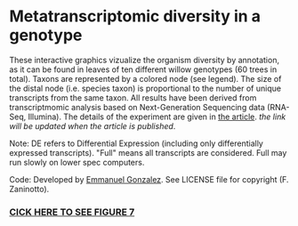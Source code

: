 Metatranscriptomic diversity in a genotype
==========================================

These interactive graphics vizualize the organism diversity by annotation, as it can be found in leaves of ten different willow genotypes (60 trees in total). Taxons are represented by a colored node (see legend). The size of the distal node (i.e. species taxon) is proportional to the number of unique transcripts from the same taxon. All results have been derived from transcriptmomic analysis based on Next-Generation Sequencing data (RNA-Seq, Illumina). The details of the experiment are given in <a href="http://www.google.com">the article</a>. <i> the link will be updated when the article is published</i>.

Note: DE refers to Differential Expression (including only differentially expressed transcripts). "Full" means all transcripts are considered. Full may run slowly on lower spec computers.

Code:
Developed by <a href="http://www.transcriptomics.org">Emmanuel Gonzalez</a>. See LICENSE file for copyright (F. Zaninotto).

<h3><a href="http://htmlpreview.github.io/?https://github.com/gonzalezem/DiversityTree_oct2015/blob/master/index.html">CICK HERE TO SEE FIGURE 7</a></h3>
